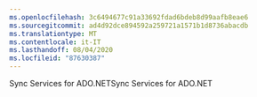 ```yaml
---
ms.openlocfilehash: 3c6494677c91a33692fdad6bdeb8d99aafb8eae6
ms.sourcegitcommit: ad4d92dce894592a259721a1571b1d8736abacdb
ms.translationtype: MT
ms.contentlocale: it-IT
ms.lasthandoff: 08/04/2020
ms.locfileid: "87630387"
---
```

<span data-ttu-id="2a326-101">Sync Services for ADO.NET</span><span class="sxs-lookup"><span data-stu-id="2a326-101">Sync Services for ADO.NET</span></span>

